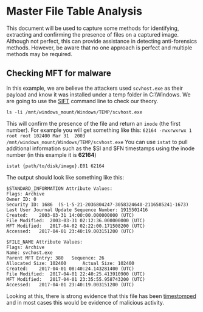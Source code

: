 # Master File Table Analysis
This document will be used to capture some methods for identifying, extracting and confirming the presence of files on a captured image.
Although not perfect, this can provide assistance in detecting anti-forensics methods. However, be aware that no one approach is perfect and multiple methods may be required.

## Checking MFT for malware 
In this example, we are believe the attackers used `scvhost.exe` as their payload and know it was installed under a temp folder in C:\Windows. We are going to use the [SIFT](https://digital-forensics.sans.org/community/downloads) command line to check our theory.

```ls -li /mnt/windows_mount/Windows/TEMP/scvhost.exe```

This will confirm the presence of the file and return an `inode` (the first number). For example you will get something like this:
```62164 -rwxrwxrwx 1 root root 102400 Mar 31  2003 /mnt/windows_mount/Windows/TEMP/scvhost.exe```
You can use `istat` to pull additional information such as the $SI and $FN timestamps using the inode number (in this example it is **62164**)

```istat {path/to/disk/image}.E01 62164```

The output should look like something like this:
```
$STANDARD_INFORMATION Attribute Values:
Flags: Archive
Owner ID: 0
Security ID: 1686  (S-1-5-21-2036804247-3058324640-2116585241-1673)
Last User Journal Update Sequence Number: 1915501416
Created:	2003-03-31 14:00:00.000000000 (UTC)
File Modified:	2003-03-31 02:12:36.000000000 (UTC)
MFT Modified:	2017-04-02 02:22:00.171508200 (UTC)
Accessed:	2017-04-01 23:40:19.003151200 (UTC)

$FILE_NAME Attribute Values:
Flags: Archive
Name: svchost.exe
Parent MFT Entry: 380 	Sequence: 26
Allocated Size: 102400   	Actual Size: 102400
Created:	2017-04-01 08:40:24.143281400 (UTC)
File Modified:	2017-04-01 22:40:25.413910900 (UTC)
MFT Modified:	2017-04-01 23:35:55.958743200 (UTC)
Accessed:	2017-04-01 23:40:19.003151200 (UTC)
```
Looking at this, there is strong evidence that this file has been [timestomped](http://www.forensicswiki.org/wiki/Timestomp) and in most cases this would be evidence of malicious activity.



